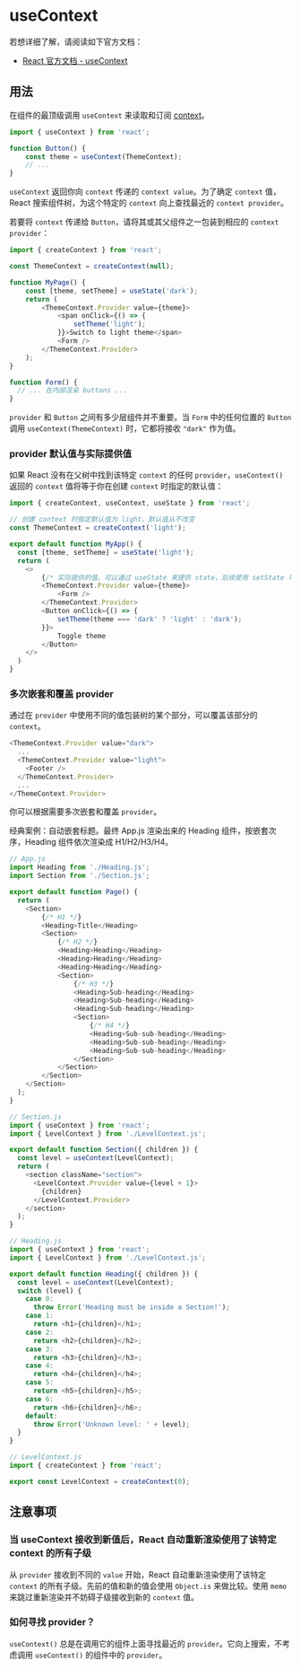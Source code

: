 # useContext

若想详细了解，请阅读如下官方文档：

- [React 官方文档 - useContext](https://zh-hans.react.dev/reference/react/useContext)

## 用法

在组件的最顶级调用 `useContext` 来读取和订阅 [context](https://zh-hans.react.dev/learn/passing-data-deeply-with-context)。

```js
import { useContext } from 'react';

function Button() {
    const theme = useContext(ThemeContext);
    // ...
}
```

`useContext` 返回你向 `context` 传递的 `context value`。为了确定 `context` 值，React 搜索组件树，为这个特定的 `context` 向上查找最近的 `context provider`。

若要将 `context` 传递给 `Button`，请将其或其父组件之一包装到相应的 `context provider`：

```js
import { createContext } from 'react';

const ThemeContext = createContext(null);

function MyPage() {
    const [theme, setTheme] = useState('dark');
    return (
        <ThemeContext.Provider value={theme}>
            <span onClick={() => {
                setTheme('light');
            }}>Switch to light theme</span>
            <Form />
        </ThemeContext.Provider>
    );
}

function Form() {
  // ... 在内部渲染 buttons ...
}
```

`provider` 和 `Button` 之间有多少层组件并不重要。当 `Form` 中的任何位置的 `Button` 调用 `useContext(ThemeContext)` 时，它都将接收 `"dark"` 作为值。

### provider 默认值与实际提供值

如果 React 没有在父树中找到该特定 `context` 的任何 `provider`，`useContext()` 返回的 `context` 值将等于你在创建 `context` 时指定的默认值：

```js
import { createContext, useContext, useState } from 'react';

// 创建 context 时指定默认值为 light，默认值从不改变
const ThemeContext = createContext('light');

export default function MyApp() {
  const [theme, setTheme] = useState('light');
  return (
    <>
        {/* 实际提供的值，可以通过 useState 来提供 state，后续使用 setState 可以更改，进而重新渲染 MyApp 组件及所有子组件 */}
        <ThemeContext.Provider value={theme}>
            <Form />
        </ThemeContext.Provider>
        <Button onClick={() => {
            setTheme(theme === 'dark' ? 'light' : 'dark');
        }}>
            Toggle theme
        </Button>
    </>
  )
}
```

### 多次嵌套和覆盖 provider

通过在 `provider` 中使用不同的值包装树的某个部分，可以覆盖该部分的 `context`。

```js
<ThemeContext.Provider value="dark">
  ...
  <ThemeContext.Provider value="light">
    <Footer />
  </ThemeContext.Provider>
  ...
</ThemeContext.Provider>
```

你可以根据需要多次嵌套和覆盖 `provider`。

经典案例：自动嵌套标题。最终 App.js 渲染出来的 Heading 组件，按嵌套次序，Heading 组件依次渲染成 H1/H2/H3/H4。

```js
// App.js
import Heading from './Heading.js';
import Section from './Section.js';

export default function Page() {
  return (
    <Section>
        {/* H1 */}
        <Heading>Title</Heading>
        <Section>
            {/* H2 */}
            <Heading>Heading</Heading>
            <Heading>Heading</Heading>
            <Heading>Heading</Heading>
            <Section>
                {/* H3 */}
                <Heading>Sub-heading</Heading>
                <Heading>Sub-heading</Heading>
                <Heading>Sub-heading</Heading>
                <Section>
                    {/* H4 */}
                    <Heading>Sub-sub-heading</Heading>
                    <Heading>Sub-sub-heading</Heading>
                    <Heading>Sub-sub-heading</Heading>
                </Section>
            </Section>
        </Section>
    </Section>
  );
}
```

```js
// Section.js
import { useContext } from 'react';
import { LevelContext } from './LevelContext.js';

export default function Section({ children }) {
  const level = useContext(LevelContext);
  return (
    <section className="section">
      <LevelContext.Provider value={level + 1}>
        {children}
      </LevelContext.Provider>
    </section>
  );
}
```

```js
// Heading.js
import { useContext } from 'react';
import { LevelContext } from './LevelContext.js';

export default function Heading({ children }) {
  const level = useContext(LevelContext);
  switch (level) {
    case 0:
      throw Error('Heading must be inside a Section!');
    case 1:
      return <h1>{children}</h1>;
    case 2:
      return <h2>{children}</h2>;
    case 3:
      return <h3>{children}</h3>;
    case 4:
      return <h4>{children}</h4>;
    case 5:
      return <h5>{children}</h5>;
    case 6:
      return <h6>{children}</h6>;
    default:
      throw Error('Unknown level: ' + level);
  }
}
```

```js
// LevelContext.js
import { createContext } from 'react';

export const LevelContext = createContext(0);
```

## 注意事项

### 当 useContext 接收到新值后，React 自动重新渲染使用了该特定 context 的所有子级

从 `provider` 接收到不同的 `value` 开始，React 自动重新渲染使用了该特定 `context` 的所有子级。先前的值和新的值会使用 `Object.is` 来做比较。使用 `memo` 来跳过重新渲染并不妨碍子级接收到新的 `context` 值。

### 如何寻找 provider？

`useContext()` 总是在调用它的组件上面寻找最近的 `provider`。它向上搜索，不考虑调用 `useContext()` 的组件中的 `provider`。
